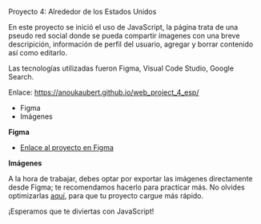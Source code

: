 Proyecto 4: Alrededor de los Estados Unidos

En este proyecto se inició el uso de JavaScript, la página trata de una pseudo red social donde se pueda compartir ímagenes con una breve descripición, información de perfil del usuario, agregar y borrar contenido así como editarlo.

Las tecnologías utilizadas fueron Figma, Visual Code Studio, Google Search.

Enlace: https://anoukaubert.github.io/web_project_4_esp/

* Figma
* Imágenes

**Figma**

* [Enlace al proyecto en Figma](https://www.figma.com/file/LDMgqWesKpQkIwhOfEBuTS/WEB%2C-Sprint-5%3A-Around-The-U.S.-%7C-desktop-%2B-mobile?node-id=0%3A1)

**Imágenes**

A la hora de trabajar, debes optar por exportar las imágenes directamente desde Figma; te recomendamos hacerlo para practicar más. No olvides optimizarlas [aquí](https://tinypng.com/), para que tu proyecto cargue más rápido. 

¡Esperamos que te diviertas con JavaScript!

